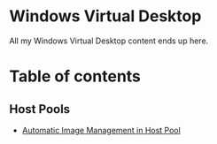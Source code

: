 # Windows Virtual Desktop

All my Windows Virtual Desktop content ends up here.

# Table of contents

## Host Pools

- [Automatic Image Management in Host Pool](hostpools/imagemanagement)